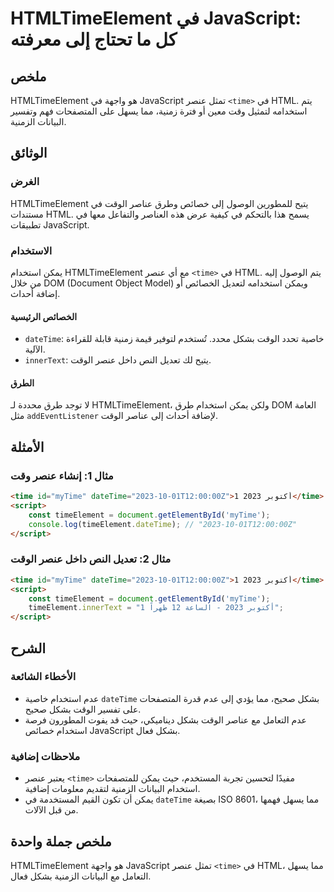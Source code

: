 <!--
Meta Description: # HTMLTimeElement في JavaScript: كل ما تحتاج إلى معرفته ## ملخص HTMLTimeElement هو واجهة في JavaScript تمثل عنصر `<time>` في HTML. يتم استخدامه لتمثيل...
Meta Keywords: time, عنصر, الوقت, htmltimeelement, html
-->

# HTMLTimeElement في JavaScript: كل ما تحتاج إلى معرفته

## ملخص
HTMLTimeElement هو واجهة في JavaScript تمثل عنصر `<time>` في HTML. يتم استخدامه لتمثيل وقت معين أو فترة زمنية، مما يسهل على المتصفحات فهم وتفسير البيانات الزمنية.

## الوثائق
### الغرض
HTMLTimeElement يتيح للمطورين الوصول إلى خصائص وطرق عناصر الوقت في مستندات HTML. يسمح هذا بالتحكم في كيفية عرض هذه العناصر والتفاعل معها في تطبيقات JavaScript.

### الاستخدام
يمكن استخدام HTMLTimeElement مع أي عنصر `<time>` في HTML. يتم الوصول إليه من خلال DOM (Document Object Model) ويمكن استخدامه لتعديل الخصائص أو إضافة أحداث.

#### الخصائص الرئيسية
- `dateTime`: خاصية تحدد الوقت بشكل محدد. تُستخدم لتوفير قيمة زمنية قابلة للقراءة الآلية.
- `innerText`: يتيح لك تعديل النص داخل عنصر الوقت.

#### الطرق
لا توجد طرق محددة لـ HTMLTimeElement، ولكن يمكن استخدام طرق DOM العامة مثل `addEventListener` لإضافة أحداث إلى عناصر الوقت.

## الأمثلة
### مثال 1: إنشاء عنصر وقت
```html
<time id="myTime" dateTime="2023-10-01T12:00:00Z">1 أكتوبر 2023</time>
<script>
    const timeElement = document.getElementById('myTime');
    console.log(timeElement.dateTime); // "2023-10-01T12:00:00Z"
</script>
```

### مثال 2: تعديل النص داخل عنصر الوقت
```html
<time id="myTime" dateTime="2023-10-01T12:00:00Z">1 أكتوبر 2023</time>
<script>
    const timeElement = document.getElementById('myTime');
    timeElement.innerText = "1 أكتوبر 2023 - الساعة 12 ظهراً";
</script>
```

## الشرح
### الأخطاء الشائعة
- عدم استخدام خاصية `dateTime` بشكل صحيح، مما يؤدي إلى عدم قدرة المتصفحات على تفسير الوقت بشكل صحيح.
- عدم التعامل مع عناصر الوقت بشكل ديناميكي، حيث قد يفوت المطورون فرصة استخدام خصائص JavaScript بشكل فعال.

### ملاحظات إضافية
- يعتبر عنصر `<time>` مفيدًا لتحسين تجربة المستخدم، حيث يمكن للمتصفحات استخدام البيانات الزمنية لتقديم معلومات إضافية.
- يمكن أن تكون القيم المستخدمة في `dateTime` بصيغة ISO 8601، مما يسهل فهمها من قبل الآلات.

## ملخص جملة واحدة
HTMLTimeElement هو واجهة JavaScript تمثل عنصر `<time>` في HTML، مما يسهل التعامل مع البيانات الزمنية بشكل فعال.